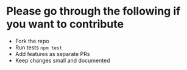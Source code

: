 # Please go through the following if you want to contribute 

- Fork the repo
- Run tests `npm test`
- Add features as separate PRs
- Keep changes small and documented
